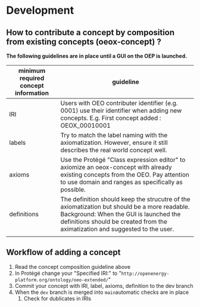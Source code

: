 # Development

## How to contribute a concept by composition from existing concepts (oeox-concept) ?

**The following guidelines are in place until a GUI on the OEP is launched.**

|  minimum required concept information    | guideline |
|-----|-----------|
| IRI |   Users with OEO contributer identifier (e.g. 0001) use their identifier when adding new concepts. E.g. First concept added : OEOX_00010001 | Second concept added : OEOX_00010002        |
|   labels  |     Try to match the label naming with the axiomatization. However, ensure it still describes the real world concept well.     |
|   axioms  |     Use the Protégé "Class expression editor" to axiomize an oeox-concept with already existing concepts from the OEO. Pay attention to use domain and ranges as specifically as possible.      |
|  definitions   |    The definition should keep the strucutre of the axiomatization but should be a more readable. Background: When the GUI is launched the definitions should be created from the aximatization and suggested to the user.  |
|     |           |

## Workflow of adding a concept

1. Read the concept composition guideline above
1. In Protégé change your "Specified IRI:" to "`http://openenergy-platform.org/ontology/oeo-extended/`"
1. Commit your concept with IRI, label, axioms, definition to the dev branch
1. When the `dev` branch is merged into `main`automatic checks are in place
   1. Check for dublicates in IRIs
